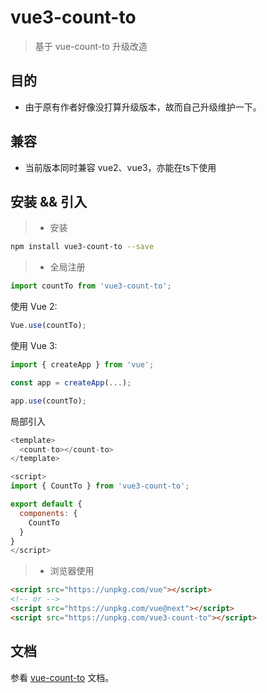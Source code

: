# vue3-count-to

> 基于 vue-count-to 升级改造

## 目的

- 由于原有作者好像没打算升级版本，故而自己升级维护一下。

## 兼容

  - 当前版本同时兼容 vue2、vue3，亦能在ts下使用

## 安装 && 引入

> * 安装
``` bash
npm install vue3-count-to --save
```
> * 全局注册

```javascript
import countTo from 'vue3-count-to';
```

使用 Vue 2:

```javascript
Vue.use(countTo);
```

使用 Vue 3:

```javascript
import { createApp } from 'vue';

const app = createApp(...);

app.use(countTo);
```

局部引入

```javascript
<template>
  <count-to></count-to>
</template>

<script>
import { CountTo } from 'vue3-count-to';

export default {
  components: {
    CountTo
  }
}
</script>
```

> * 浏览器使用

```html
<script src="https://unpkg.com/vue"></script>
<!-- or -->
<script src="https://unpkg.com/vue@next"></script>
<script src="https://unpkg.com/vue3-count-to"></script>
```
## 文档

参看 [vue-count-to](https://github.com/PanJiaChen/vue-countTo) 文档。
